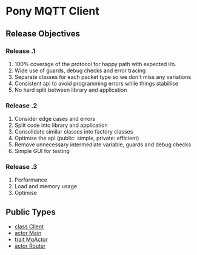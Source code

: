# Pony MQTT Client #

## Release Objectives ##

### Release .1 ###
1. 100% coverage of the protocol for happy path with expected i/o.
2. Wide use of guards, debug checks and error tracing
3. Separate classes for each packet type so we don't miss any variations 
4. Consistent api to avoid programming errors while things stabiliise 
5. No hard split between library and application

### Release .2 ###
1. Consider edge cases and errors
2. Split code into library and application
3. Consolidate similar classes into factory classes
4. Optimise the api (public: simple, private: efficient)  
5. Remove unnecessary intermediate variable, guards and debug checks
6. Simple GUI for testing

### Release .3 ###
1. Performance 
2. Load and memory usage
3. Optimise


## Public Types

* [class Client](mqtt-Client.md)
* [actor Main](mqtt-Main.md)
* [trait MqActor](mqtt-MqActor.md)
* [actor Router](mqtt-Router.md)
